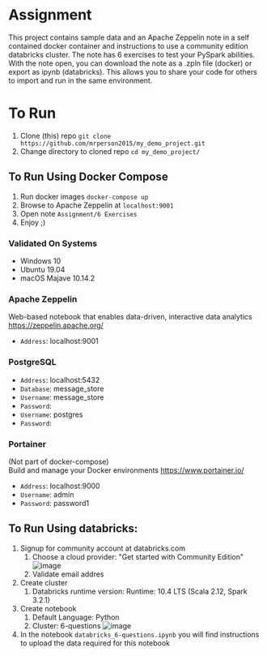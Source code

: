 # Assignment
This project contains sample data and an Apache Zeppelin note in a self contained docker container and instructions to use a community edition databricks cluster. The note has 6 exercises to test your PySpark abilities. With the note open, you can download the note as a .zpln file (docker) or export as ipynb (databricks). This allows you to share your code for others to import and run in the same environment.

# To Run
1. Clone (this) repo ```git clone https://github.com/mrperson2015/my_demo_project.git```
1. Change directory to cloned repo ```cd my_demo_project/```

## To Run Using Docker Compose
1. Run docker images ```docker-compose up```
1. Browse to Apache Zeppelin at ```localhost:9001```
1. Open note ```Assignment/6 Exercises```
1. Enjoy ;)

### Validated On Systems
* Windows 10
* Ubuntu 19.04
* macOS Majave 10.14.2

### Apache Zeppelin
Web-based notebook that enables data-driven,  interactive data analytics
https://zeppelin.apache.org/
* ```Address```:  localhost:9001

### PostgreSQL
* ```Address```:  localhost:5432
* ```Database```: message_store
* ```Username```: message_store
* ```Password```: 
* ```Username```: postgres
* ```Password```: 

### Portainer
  (Not part of docker-compose)\
  Build and manage your Docker environments
https://www.portainer.io/
* ```Address```:  localhost:9000
* ```Username```: admin
* ```Password```: password1


## To Run Using databricks:
1. Signup for community account at databricks.com
    1. Choose a cloud provider: "Get started with Community Edition"
    </br>![image](https://user-images.githubusercontent.com/13457838/182223227-774ba96b-34cc-464c-8777-588346143542.png)
    3. Validate email addres
1. Create cluster
    1. Databricks runtime version: Runtime: 10.4 LTS (Scala 2.12, Spark 3.2.1)
1. Create notebook
    1. Default Language: Python
    2. Cluster: 6-questions
![image](https://user-images.githubusercontent.com/13457838/182253070-8a813721-bc95-42a3-9785-4f033f190c07.png)
1. In the notebook `databricks_6-questions.ipynb` you will find instructions to upload the data required for this notebook
